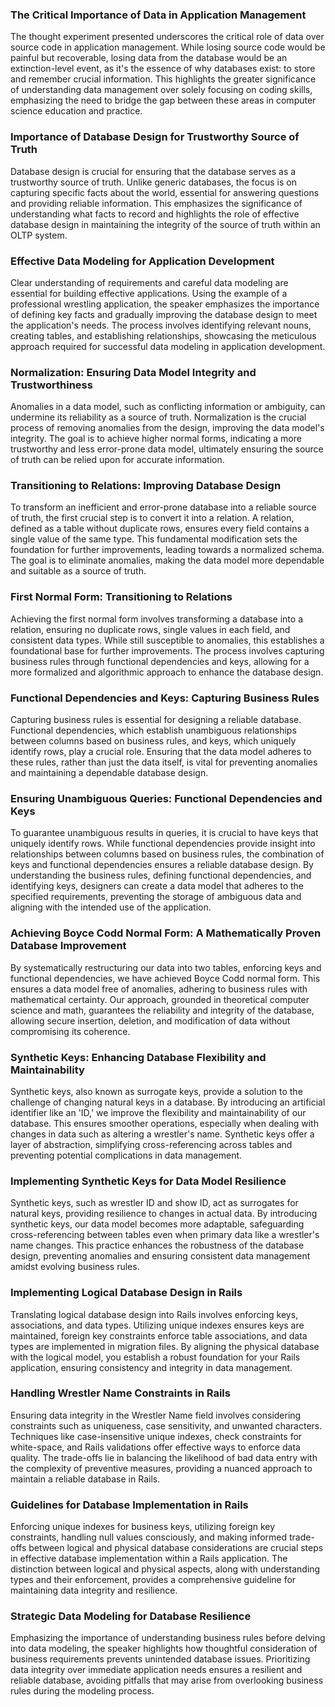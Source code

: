   
  

### The Critical Importance of Data in Application Management

  
The thought experiment presented underscores the critical role of data over source code in application management. While losing source code would be painful but recoverable, losing data from the database would be an extinction-level event, as it's the essence of why databases exist: to store and remember crucial information. This highlights the greater significance of understanding data management over solely focusing on coding skills, emphasizing the need to bridge the gap between these areas in computer science education and practice.  
  

### Importance of Database Design for Trustworthy Source of Truth

  
Database design is crucial for ensuring that the database serves as a trustworthy source of truth. Unlike generic databases, the focus is on capturing specific facts about the world, essential for answering questions and providing reliable information. This emphasizes the significance of understanding what facts to record and highlights the role of effective database design in maintaining the integrity of the source of truth within an OLTP system.  
  

### Effective Data Modeling for Application Development

  
Clear understanding of requirements and careful data modeling are essential for building effective applications. Using the example of a professional wrestling application, the speaker emphasizes the importance of defining key facts and gradually improving the database design to meet the application's needs. The process involves identifying relevant nouns, creating tables, and establishing relationships, showcasing the meticulous approach required for successful data modeling in application development.  
  

### Normalization: Ensuring Data Model Integrity and Trustworthiness

  
Anomalies in a data model, such as conflicting information or ambiguity, can undermine its reliability as a source of truth. Normalization is the crucial process of removing anomalies from the design, improving the data model's integrity. The goal is to achieve higher normal forms, indicating a more trustworthy and less error-prone data model, ultimately ensuring the source of truth can be relied upon for accurate information.  
  

### Transitioning to Relations: Improving Database Design

  
To transform an inefficient and error-prone database into a reliable source of truth, the first crucial step is to convert it into a relation. A relation, defined as a table without duplicate rows, ensures every field contains a single value of the same type. This fundamental modification sets the foundation for further improvements, leading towards a normalized schema. The goal is to eliminate anomalies, making the data model more dependable and suitable as a source of truth.  
  

### First Normal Form: Transitioning to Relations

  
Achieving the first normal form involves transforming a database into a relation, ensuring no duplicate rows, single values in each field, and consistent data types. While still susceptible to anomalies, this establishes a foundational base for further improvements. The process involves capturing business rules through functional dependencies and keys, allowing for a more formalized and algorithmic approach to enhance the database design.  
  

### Functional Dependencies and Keys: Capturing Business Rules

  
Capturing business rules is essential for designing a reliable database. Functional dependencies, which establish unambiguous relationships between columns based on business rules, and keys, which uniquely identify rows, play a crucial role. Ensuring that the data model adheres to these rules, rather than just the data itself, is vital for preventing anomalies and maintaining a dependable database design.  
  

### Ensuring Unambiguous Queries: Functional Dependencies and Keys

  
To guarantee unambiguous results in queries, it is crucial to have keys that uniquely identify rows. While functional dependencies provide insight into relationships between columns based on business rules, the combination of keys and functional dependencies ensures a reliable database design. By understanding the business rules, defining functional dependencies, and identifying keys, designers can create a data model that adheres to the specified requirements, preventing the storage of ambiguous data and aligning with the intended use of the application.  
  

### Achieving Boyce Codd Normal Form: A Mathematically Proven Database Improvement

  
By systematically restructuring our data into two tables, enforcing keys and functional dependencies, we have achieved Boyce Codd normal form. This ensures a data model free of anomalies, adhering to business rules with mathematical certainty. Our approach, grounded in theoretical computer science and math, guarantees the reliability and integrity of the database, allowing secure insertion, deletion, and modification of data without compromising its coherence.  
  

### Synthetic Keys: Enhancing Database Flexibility and Maintainability

  
Synthetic keys, also known as surrogate keys, provide a solution to the challenge of changing natural keys in a database. By introducing an artificial identifier like an 'ID,' we improve the flexibility and maintainability of our database. This ensures smoother operations, especially when dealing with changes in data such as altering a wrestler's name. Synthetic keys offer a layer of abstraction, simplifying cross-referencing across tables and preventing potential complications in data management.  
  

### Implementing Synthetic Keys for Data Model Resilience

  
Synthetic keys, such as wrestler ID and show ID, act as surrogates for natural keys, providing resilience to changes in actual data. By introducing synthetic keys, our data model becomes more adaptable, safeguarding cross-referencing between tables even when primary data like a wrestler's name changes. This practice enhances the robustness of the database design, preventing anomalies and ensuring consistent data management amidst evolving business rules.  
  

### Implementing Logical Database Design in Rails

  
Translating logical database design into Rails involves enforcing keys, associations, and data types. Utilizing unique indexes ensures keys are maintained, foreign key constraints enforce table associations, and data types are implemented in migration files. By aligning the physical database with the logical model, you establish a robust foundation for your Rails application, ensuring consistency and integrity in data management.  
  

### Handling Wrestler Name Constraints in Rails

  
Ensuring data integrity in the Wrestler Name field involves considering constraints such as uniqueness, case sensitivity, and unwanted characters. Techniques like case-insensitive unique indexes, check constraints for white-space, and Rails validations offer effective ways to enforce data quality. The trade-offs lie in balancing the likelihood of bad data entry with the complexity of preventive measures, providing a nuanced approach to maintain a reliable database in Rails.  
  

### Guidelines for Database Implementation in Rails

  
Enforcing unique indexes for business keys, utilizing foreign key constraints, handling null values consciously, and making informed trade-offs between logical and physical database considerations are crucial steps in effective database implementation within a Rails application. The distinction between logical and physical aspects, along with understanding types and their enforcement, provides a comprehensive guideline for maintaining data integrity and resilience.  
  

### Strategic Data Modeling for Database Resilience

  
Emphasizing the importance of understanding business rules before delving into data modeling, the speaker highlights how thoughtful consideration of business requirements prevents unintended database issues. Prioritizing data integrity over immediate application needs ensures a resilient and reliable database, avoiding pitfalls that may arise from overlooking business rules during the modeling process.